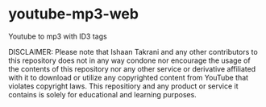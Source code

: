 # youtube-mp3-web

Youtube to mp3 with ID3 tags


DISCLAIMER: Please note that Ishaan Takrani and any other contributors to this repository does not in any way condone nor encourage the usage of the contents of this repository nor any other service or derivative affiliated with it to download or utilize any copyrighted content from YouTube that violates copyright laws. This repositiory and any product or service it contains is solely for educational and learning purposes.
